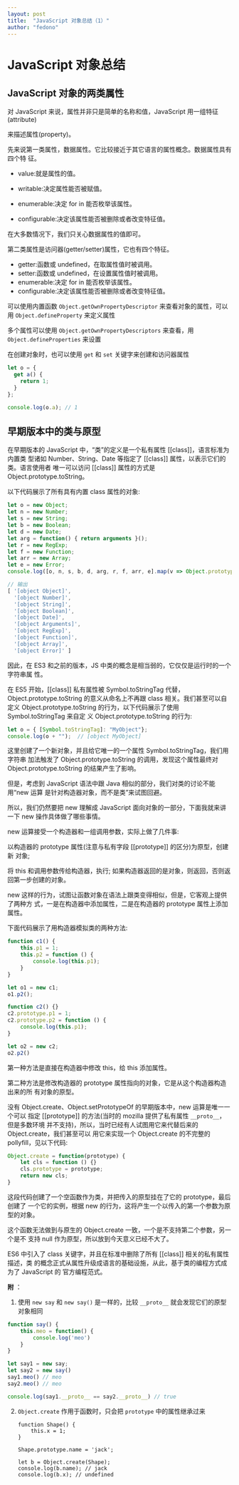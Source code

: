 ```yaml
---
layout: post
title:  "JavaScript 对象总结（1）"
author: "fedono"
---
```


# JavaScript 对象总结 

## JavaScript 对象的两类属性

对 JavaScript 来说，属性并非只是简单的名称和值，JavaScript 用一组特征(attribute)

来描述属性(property)。

先来说第一类属性，数据属性。它比较接近于其它语言的属性概念。数据属性具有四个特 征。

- value:就是属性的值。 

- writable:决定属性能否被赋值。 

- enumerable:决定 for in 能否枚举该属性。

- configurable:决定该属性能否被删除或者改变特征值。 

在大多数情况下，我们只关心数据属性的值即可。

第二类属性是访问器(getter/setter)属性，它也有四个特征。

- getter:函数或 undefined，在取属性值时被调用。 
- setter:函数或 undefined，在设置属性值时被调用。 
- enumerable:决定 for in 能否枚举该属性。
- configurable:决定该属性能否被删除或者改变特征值。



可以使用内置函数 `Object.getOwnPropertyDescriptor`  来查看对象的属性，可以用 `Object.defineProperty` 来定义属性

多个属性可以使用 `Object.getOwnPropertyDescriptors` 来查看，用 `Object.defineProperties` 来设置 

在创建对象时，也可以使用 `get` 和 `set` 关键字来创建和访问器属性

```js
let o = {
  get a() {
    return 1;
  }
};

console.log(o.a); // 1
```

## 早期版本中的类与原型

在早期版本的 JavaScript 中，“类”的定义是一个私有属性 [[class]]，语言标准为内置类 型诸如 Number、String、Date 等指定了 [[class]] 属性，以表示它们的类。语言使用者 唯一可以访问 [[class]] 属性的方式是 Object.prototype.toString。

以下代码展示了所有具有内置 class 属性的对象:

```js
let o = new Object;
let n = new Number;
let s = new String;
let b = new Boolean;
let d = new Date;
let arg = function() { return arguments }();
let r = new RegExp;
let f = new Function;
let arr = new Array;
let e = new Error;
console.log([o, n, s, b, d, arg, r, f, arr, e].map(v => Object.prototype.toString.call(v)));

// 输出
[ '[object Object]',
  '[object Number]',
  '[object String]',
  '[object Boolean]',
  '[object Date]',
  '[object Arguments]',
  '[object RegExp]',
  '[object Function]',
  '[object Array]',
  '[object Error]' ]
```

因此，在 ES3 和之前的版本，JS 中类的概念是相当弱的，它仅仅是运行时的一个字符串属 性。

在 ES5 开始，[[class]] 私有属性被 Symbol.toStringTag 代替， Object.prototype.toString 的意义从命名上不再跟 class 相关。我们甚至可以自定义 Object.prototype.toString 的行为，以下代码展示了使用 Symbol.toStringTag 来自定 义 Object.prototype.toString 的行为:

```js
let o = { [Symbol.toStringTag]: "MyObject"};
console.log(o + "");  // [object MyObject]
```

这里创建了一个新对象，并且给它唯一的一个属性 Symbol.toStringTag，我们用字符串 加法触发了 Object.prototype.toString 的调用，发现这个属性最终对 Object.prototype.toString 的结果产生了影响。

但是，考虑到 JavaScript 语法中跟 Java 相似的部分，我们对类的讨论不能用“new 运算 是针对构造器对象，而不是类”来试图回避。

所以，我们仍然要把 new 理解成 JavaScript 面向对象的一部分，下面我就来讲一下 new 操作具体做了哪些事情。

new 运算接受一个构造器和一组调用参数，实际上做了几件事:

以构造器的 prototype 属性(注意与私有字段 [[prototype]] 的区分)为原型，创建新 对象;

将 this 和调用参数传给构造器，执行; 如果构造器返回的是对象，则返回，否则返回第一步创建的对象。

new 这样的行为，试图让函数对象在语法上跟类变得相似，但是，它客观上提供了两种方 式，一是在构造器中添加属性，二是在构造器的 prototype 属性上添加属性。

下面代码展示了用构造器模拟类的两种方法:

```js
function c1() {
    this.p1 = 1;
    this.p2 = function () {
        console.log(this.p1);
    }
}

let o1 = new c1;
o1.p2();

function c2() {}
c2.prototype.p1 = 1;
c2.prototype.p2 = function () {
    console.log(this.p1);
}

let o2 = new c2;
o2.p2()
```

第一种方法是直接在构造器中修改 this，给 this 添加属性。

第二种方法是修改构造器的 prototype 属性指向的对象，它是从这个构造器构造出来的所 有对象的原型。

没有 Object.create、Object.setPrototypeOf 的早期版本中，new 运算是唯一一个可以 指定 [[prototype]] 的方法(当时的 mozilla 提供了私有属性 `__proto__`，但是多数环境 并不支持)，所以，当时已经有人试图用它来代替后来的 Object.create，我们甚至可以 用它来实现一个 Object.create 的不完整的 pollyfill，见以下代码:

```js
Object.create = function(prototype) {
    let cls = function () {}
    cls.prototype = prototype;
    return new cls;
}
```

这段代码创建了一个空函数作为类，并把传入的原型挂在了它的 prototype，最后创建了 一个它的实例，根据 new 的行为，这将产生一个以传入的第一个参数为原型的对象。

这个函数无法做到与原生的 Object.create 一致，一个是不支持第二个参数，另一个是不 支持 null 作为原型，所以放到今天意义已经不大了。

ES6 中引入了 class 关键字，并且在标准中删除了所有 [[class]] 相关的私有属性描述，类 的概念正式从属性升级成语言的基础设施，从此，基于类的编程方式成为了 JavaScript 的 官方编程范式。



**附** ： 

1. 使用 `new say`  和 `new say()` 是一样的，比较 `__proto__` 就会发现它们的原型对象相同

  ```js
  function say() {
      this.meo = function() {
          console.log('meo')
      }
  }

  let say1 = new say;
  let say2 = new say()
  say1.meo() // meo
  say2.meo() // meo

  console.log(say1.__proto__ == say2.__proto__) // true
  ```

2. `Object.create` 作用于函数时，只会把 `prototype` 中的属性继承过来

   ```JS
   function Shape() {
       this.x = 1;
   }
   
   Shape.prototype.name = 'jack';
   
   let b = Object.create(Shape);
   console.log(b.name); // jack
   console.log(b.x); // undefined
   ```

   